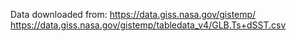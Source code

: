 Data downloaded from:
https://data.giss.nasa.gov/gistemp/
https://data.giss.nasa.gov/gistemp/tabledata_v4/GLB.Ts+dSST.csv